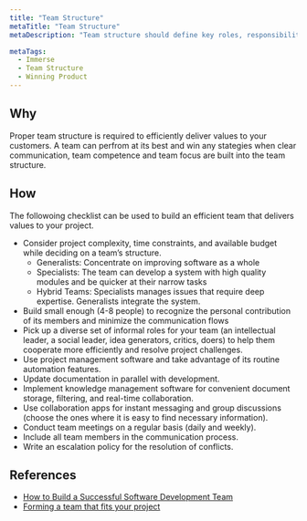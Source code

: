 ```yaml
---
title: "Team Structure"
metaTitle: "Team Structure"
metaDescription: "Team structure should define key roles, responsibilities, boundaries and values of the team.There are 3 common types of development team structure: generalists, specialists, and a hybrid team. Each of them can be efficient in one project and get stuck regularly in another. To prevent the latter, consider your project’s complexity, time and budget and then decide which team structure suits it most."

metaTags:
  - Immerse
  - Team Structure
  - Winning Product 
---
```



## Why
Proper team structure is required to efficiently deliver values to your customers. A team can perfrom at its best and win any stategies when clear communication, team competence and team focus are built into the team structure.

## How
The followoing checklist can be used to build an efficient team that delivers values to your project. 
- Consider project complexity, time constraints, and available budget while deciding on a team’s structure.
  - Generalists: Concentrate on improving software as a whole
  - Specialists: The team can develop a system with high quality modules and be quicker at their narrow tasks
  - Hybrid Teams: Specialists manages issues that require deep expertise. Generalists integrate the system.
- Build small enough (4-8 people) to recognize the personal contribution of its members and minimize the communication flows
- Pick up a diverse set of informal roles for your team (an intellectual leader, a social leader, idea generators, critics, doers) to help them cooperate more efficiently and resolve project challenges.
- Use project management software and take advantage of its routine automation features.
- Update documentation in parallel with development.
- Implement knowledge management software for convenient document storage, filtering, and real-time collaboration.
- Use collaboration apps for instant messaging and group discussions (choose the ones where it is easy to find necessary information).
- Conduct team meetings on a regular basis (daily and weekly).
- Include all team members in the communication process.
- Write an escalation policy for the resolution of conflicts.

## References
- [How to Build a Successful Software Development Team](https://clutch.co/developers/resources/how-to-hire-successful-software-development-team)
- [Forming a team that fits your project](https://www.scnsoft.com/blog/software-development-team)